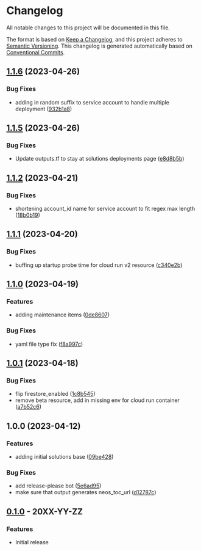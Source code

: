 # Changelog

All notable changes to this project will be documented in this file.

The format is based on
[Keep a Changelog](https://keepachangelog.com/en/1.0.0/),
and this project adheres to
[Semantic Versioning](https://semver.org/spec/v2.0.0.html).
This changelog is generated automatically based on [Conventional Commits](https://www.conventionalcommits.org/en/v1.0.0/).

## [1.1.6](https://github.com/GoogleCloudPlatform/terraform-dynamic-javascript-webapp/compare/v1.1.5...v1.1.6) (2023-04-26)


### Bug Fixes

* adding in random suffix to service account to handle multiple deployment ([932b1a8](https://github.com/GoogleCloudPlatform/terraform-dynamic-javascript-webapp/commit/932b1a89ff5394d37a936d592f6ff0b20bf3c789))

## [1.1.5](https://github.com/GoogleCloudPlatform/terraform-dynamic-javascript-webapp/compare/v1.1.4...v1.1.5) (2023-04-26)


### Bug Fixes

* Update outputs.tf to stay at solutions deployments page ([e8d8b5b](https://github.com/GoogleCloudPlatform/terraform-dynamic-javascript-webapp/commit/e8d8b5b5352d72b92cd8c8033c422c455e3e8552))

## [1.1.2](https://github.com/GoogleCloudPlatform/terraform-dynamic-javascript-webapp/compare/v1.1.1...v1.1.2) (2023-04-21)


### Bug Fixes

* shortening account_id name for service account to fit regex max length ([18b0b19](https://github.com/GoogleCloudPlatform/terraform-dynamic-javascript-webapp/commit/18b0b192346789ebd311b791a63aa0c9b24e8edc))

## [1.1.1](https://github.com/GoogleCloudPlatform/terraform-dynamic-javascript-webapp/compare/v1.1.0...v1.1.1) (2023-04-20)


### Bug Fixes

* buffing up startup probe time for cloud run v2 resource ([c340e2b](https://github.com/GoogleCloudPlatform/terraform-dynamic-javascript-webapp/commit/c340e2bba55151c129074875d91354ec10437c82))

## [1.1.0](https://github.com/GoogleCloudPlatform/terraform-dynamic-javascript-webapp/compare/v1.0.1...v1.1.0) (2023-04-19)


### Features

* adding maintenance items ([0de8607](https://github.com/GoogleCloudPlatform/terraform-dynamic-javascript-webapp/commit/0de8607c038988aa4d3f334700262d3c8556016d))


### Bug Fixes

* yaml file type fix ([f8a997c](https://github.com/GoogleCloudPlatform/terraform-dynamic-javascript-webapp/commit/f8a997c4db05aa538a9c28173111d354f1b33863))

## [1.0.1](https://github.com/GoogleCloudPlatform/terraform-dynamic-javascript-webapp/compare/v1.0.0...v1.0.1) (2023-04-18)


### Bug Fixes

* flip firestore_enabled ([1c8b545](https://github.com/GoogleCloudPlatform/terraform-dynamic-javascript-webapp/commit/1c8b545276c978384812654240a6fcad739a235d))
* remove beta resource, add in missing env for cloud run container ([a7b52c6](https://github.com/GoogleCloudPlatform/terraform-dynamic-javascript-webapp/commit/a7b52c638513631ed2a40bd895aa3525f4918de1))

## 1.0.0 (2023-04-12)


### Features

* adding initial solutions base ([09be428](https://github.com/GoogleCloudPlatform/terraform-dynamic-javascript-webapp/commit/09be428619fe3cdecff81117897fcde2e781c987))


### Bug Fixes

* add release-please bot ([5e6ad95](https://github.com/GoogleCloudPlatform/terraform-dynamic-javascript-webapp/commit/5e6ad95868f5c15576cb21e50a31e3cd88d5f39a))
* make sure that output generates neos_toc_url ([d12787c](https://github.com/GoogleCloudPlatform/terraform-dynamic-javascript-webapp/commit/d12787c718b5068583201eb1afd0b76bf7e3d791))

## [0.1.0](https://github.com/terraform-google-modules/terraform-google-dynamic-javascript-webapp/releases/tag/v0.1.0) - 20XX-YY-ZZ

### Features

- Initial release

[0.1.0]: https://github.com/terraform-google-modules/terraform-google-dynamic-javascript-webapp/releases/tag/v0.1.0

